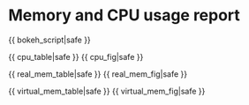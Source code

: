# Memory and CPU usage report

<script type="text/javascript" src="https://cdn.bokeh.org/bokeh/release/bokeh-{{ bokeh_version|safe }}.min.js"></script>
<script type="text/javascript" src="https://cdn.bokeh.org/bokeh/release/bokeh-tables-{{ bokeh_version|safe }}.min.js"></script>

{{ bokeh_script|safe }}

{{ cpu_table|safe }}
{{ cpu_fig|safe }}

{{ real_mem_table|safe }}
{{ real_mem_fig|safe }}

{{ virtual_mem_table|safe }}
{{ virtual_mem_fig|safe }}